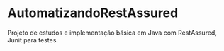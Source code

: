 # AutomatizandoRestAssured
Projeto de estudos e implementação básica em Java com RestAssured, Junit para testes.
